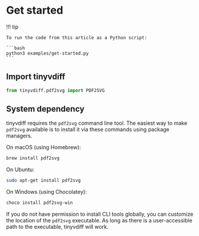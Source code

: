 # Get started


<!-- `.md` and `.py` files are generated from the `.qmd` file. Please edit that file. -->

!!! tip

    To run the code from this article as a Python script:

    ```bash
    python3 examples/get-started.py
    ```

## Import tinyvdiff

``` python
from tinyvdiff.pdf2svg import PDF2SVG
```

## System dependency

tinyvdiff requires the `pdf2svg` command line tool. The easiest way to
make `pdf2svg` available is to install it via these commands using
package managers.

On macOS (using Homebrew):

``` bash
brew install pdf2svg
```

On Ubuntu:

``` bash
sudo apt-get install pdf2svg
```

On Windows (using Chocolatey):

``` bash
choco install pdf2svg-win
```

If you do not have permission to install CLI tools globally, you can
customize the location of the `pdf2svg` executable. As long as there is
a user-accessible path to the executable, tinyvdiff will work.
